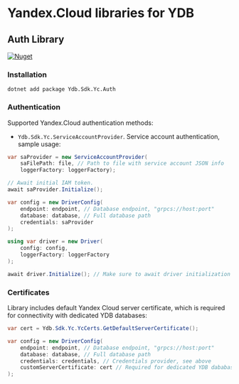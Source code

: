 # Yandex.Cloud libraries for YDB

## Auth Library

[![Nuget](https://img.shields.io/nuget/v/Ydb.Sdk.Yc.Auth)](https://www.nuget.org/packages/Ydb.Sdk.Yc.Auth/)

### Installation

```
dotnet add package Ydb.Sdk.Yc.Auth
```
### Authentication

Supported Yandex.Cloud authentication methods:
* `Ydb.Sdk.Yc.ServiceAccountProvider`. Service account authentication, sample usage:

```c#
var saProvider = new ServiceAccountProvider(
    saFilePath: file, // Path to file with service account JSON info
    loggerFactory: loggerFactory);

// Await initial IAM token.
await saProvider.Initialize();

var config = new DriverConfig(
    endpoint: endpoint, // Database endpoint, "grpcs://host:port"
    database: database, // Full database path
    credentials: saProvider
);

using var driver = new Driver(
    config: config,
    loggerFactory: loggerFactory
);

await driver.Initialize(); // Make sure to await driver initialization
```

### Certificates

Library includes default Yandex Cloud server certificate, which is required for connectivity with dedicated YDB databases:

```c#
var cert = Ydb.Sdk.Yc.YcCerts.GetDefaultServerCertificate();

var config = new DriverConfig(
    endpoint: endpoint, // Database endpoint, "grpcs://host:port"
    database: database, // Full database path
    credentials: credentials, // Credentials provider, see above
    customServerCertificate: cert // Required for dedicated YDB dababases
);

```


